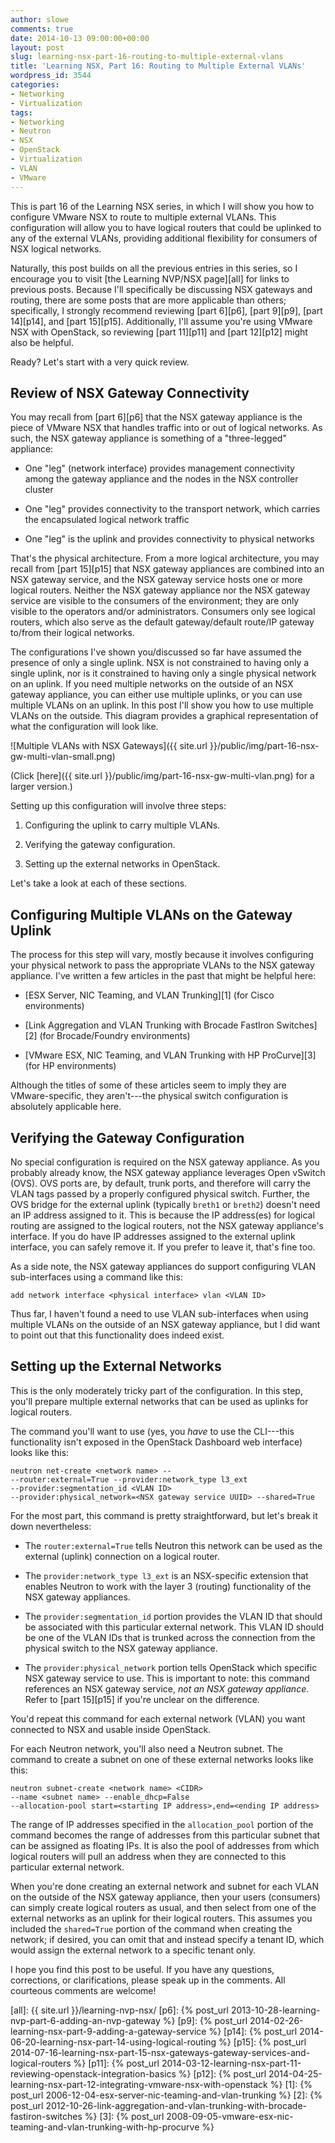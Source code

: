 ```yaml
---
author: slowe
comments: true
date: 2014-10-13 09:00:00+00:00
layout: post
slug: learning-nsx-part-16-routing-to-multiple-external-vlans
title: 'Learning NSX, Part 16: Routing to Multiple External VLANs'
wordpress_id: 3544
categories:
- Networking
- Virtualization
tags:
- Networking
- Neutron
- NSX
- OpenStack
- Virtualization
- VLAN
- VMware
---
```


This is part 16 of the Learning NSX series, in which I will show you how to configure VMware NSX to route to multiple external VLANs. This configuration will allow you to have logical routers that could be uplinked to any of the external VLANs, providing additional flexibility for consumers of NSX logical networks.

Naturally, this post builds on all the previous entries in this series, so I encourage you to visit [the Learning NVP/NSX page][all] for links to previous posts. Because I'll specifically be discussing NSX gateways and routing, there are some posts that are more applicable than others; specifically, I strongly recommend reviewing [part 6][p6], [part 9][p9], [part 14][p14], and [part 15][p15]. Additionally, I'll assume you're using VMware NSX with OpenStack, so reviewing [part 11][p11] and [part 12][p12] might also be helpful.

Ready? Let's start with a very quick review.

## Review of NSX Gateway Connectivity

You may recall from [part 6][p6] that the NSX gateway appliance is the piece of VMware NSX that handles traffic into or out of logical networks. As such, the NSX gateway appliance is something of a "three-legged" appliance:

* One "leg" (network interface) provides management connectivity among the gateway appliance and the nodes in the NSX controller cluster

* One "leg" provides connectivity to the transport network, which carries the encapsulated logical network traffic

* One "leg" is the uplink and provides connectivity to physical networks

That's the physical architecture. From a more logical architecture, you may recall from [part 15][p15] that NSX gateway appliances are combined into an NSX gateway service, and the NSX gateway service hosts one or more logical routers. Neither the NSX gateway appliance nor the NSX gateway service are visible to the consumers of the environment; they are only visible to the operators and/or administrators. Consumers only see logical routers, which also serve as the default gateway/default route/IP gateway to/from their logical networks.

The configurations I've shown you/discussed so far have assumed the presence of only a single uplink. NSX is not constrained to having only a single uplink, nor is it constrained to having only a single physical network on an uplink. If you need multiple networks on the outside of an NSX gateway appliance, you can either use multiple uplinks, or you can use multiple VLANs on an uplink. In this post I'll show you how to use multiple VLANs on the outside. This diagram provides a graphical representation of what the configuration will look like.

![Multiple VLANs with NSX Gateways]({{ site.url }}/public/img/part-16-nsx-gw-multi-vlan-small.png)

(Click [here]({{ site.url }}/public/img/part-16-nsx-gw-multi-vlan.png) for a larger version.)

Setting up this configuration will involve three steps:

1. Configuring the uplink to carry multiple VLANs.

2. Verifying the gateway configuration.

3. Setting up the external networks in OpenStack.

Let's take a look at each of these sections.

## Configuring Multiple VLANs on the Gateway Uplink

The process for this step will vary, mostly because it involves configuring your physical network to pass the appropriate VLANs to the NSX gateway appliance. I've written a few articles in the past that might be helpful here:

* [ESX Server, NIC Teaming, and VLAN Trunking][1] (for Cisco environments)

* [Link Aggregation and VLAN Trunking with Brocade FastIron Switches][2] (for Brocade/Foundry environments)

* [VMware ESX, NIC Teaming, and VLAN Trunking with HP ProCurve][3] (for HP environments)

Although the titles of some of these articles seem to imply they are VMware-specific, they aren't---the physical switch configuration is absolutely applicable here.

## Verifying the Gateway Configuration

No special configuration is required on the NSX gateway appliance. As you probably already know, the NSX gateway appliance leverages Open vSwitch (OVS). OVS ports are, by default, trunk ports, and therefore will carry the VLAN tags passed by a properly configured physical switch. Further, the OVS bridge for the external uplink (typically `breth1` or `breth2`) doesn't need an IP address assigned to it. This is because the IP address(es) for logical routing are assigned to the logical routers, not the NSX gateway appliance's interface. If you do have IP addresses assigned to the external uplink interface, you can safely remove it. If you prefer to leave it, that's fine too.

As a side note, the NSX gateway appliances do support configuring VLAN sub-interfaces using a command like this:

    add network interface <physical interface> vlan <VLAN ID>

Thus far, I haven't found a need to use VLAN sub-interfaces when using multiple VLANs on the outside of an NSX gateway appliance, but I did want to point out that this functionality does indeed exist.

## Setting up the External Networks

This is the only moderately tricky part of the configuration. In this step, you'll prepare multiple external networks that can be used as uplinks for logical routers.

The command you'll want to use (yes, you _have_ to use the CLI---this functionality isn't exposed in the OpenStack Dashboard web interface) looks like this:

    neutron net-create <network name> -- 
    --router:external=True --provider:network_type l3_ext 
    --provider:segmentation_id <VLAN ID> 
    --provider:physical_network=<NSX gateway service UUID> --shared=True

For the most part, this command is pretty straightforward, but let's break it down nevertheless:

* The `router:external=True` tells Neutron this network can be used as the external (uplink) connection on a logical router.

* The `provider:network_type l3_ext` is an NSX-specific extension that enables Neutron to work with the layer 3 (routing) functionality of the NSX gateway appliances.

* The `provider:segmentation_id` portion provides the VLAN ID that should be associated with this particular external network. This VLAN ID should be one of the VLAN IDs that is trunked across the connection from the physical switch to the NSX gateway appliance.

* The `provider:physical_network` portion tells OpenStack which specific NSX gateway service to use. This is important to note: this command references an NSX gateway service, _not an NSX gateway appliance_. Refer to [part 15][p15] if you're unclear on the difference.

You'd repeat this command for each external network (VLAN) you want connected to NSX and usable inside OpenStack.

For each Neutron network, you'll also need a Neutron subnet. The command to create a subnet on one of these external networks looks like this:

    neutron subnet-create <network name> <CIDR>
    --name <subnet name> --enable_dhcp=False 
    --allocation-pool start=<starting IP address>,end=<ending IP address>

The range of IP addresses specified in the `allocation_pool` portion of the command becomes the range of addresses from this particular subnet that can be assigned as floating IPs. It is also the pool of addresses from which logical routers will pull an address when they are connected to this particular external network.

When you're done creating an external network and subnet for each VLAN on the outside of the NSX gateway appliance, then your users (consumers) can simply create logical routers as usual, and then select from one of the external networks as an uplink for their logical routers. This assumes you included the `shared=True` portion of the command when creating the network; if desired, you can omit that and instead specify a tenant ID, which would assign the external network to a specific tenant only.

I hope you find this post to be useful. If you have any questions, corrections, or clarifications, please speak up in the comments. All courteous comments are welcome!

[all]: {{ site.url }}/learning-nvp-nsx/
[p6]: {% post_url 2013-10-28-learning-nvp-part-6-adding-an-nvp-gateway %}
[p9]: {% post_url 2014-02-26-learning-nsx-part-9-adding-a-gateway-service %}
[p14]: {% post_url 2014-06-20-learning-nsx-part-14-using-logical-routing %}
[p15]: {% post_url 2014-07-16-learning-nsx-part-15-nsx-gateways-gateway-services-and-logical-routers %}
[p11]: {% post_url 2014-03-12-learning-nsx-part-11-reviewing-openstack-integration-basics %}
[p12]: {% post_url 2014-04-25-learning-nsx-part-12-integrating-vmware-nsx-with-openstack %}
[1]: {% post_url 2006-12-04-esx-server-nic-teaming-and-vlan-trunking %}
[2]: {% post_url 2012-10-26-link-aggregation-and-vlan-trunking-with-brocade-fastiron-switches %}
[3]: {% post_url 2008-09-05-vmware-esx-nic-teaming-and-vlan-trunking-with-hp-procurve %}
